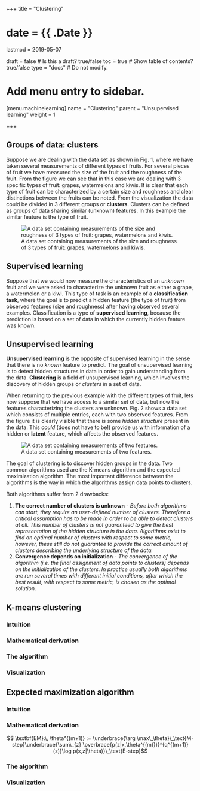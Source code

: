 +++
title = "Clustering"

# date = {{ .Date }}
lastmod = 2019-05-07

draft = false  # Is this a draft? true/false
toc = true  # Show table of contents? true/false
type = "docs"  # Do not modify.

# Add menu entry to sidebar.
[menu.machinelearning]
  name = "Clustering"
  parent = "Unsupervised learning"
  weight = 1

+++

## Groups of data: clusters
Suppose we are dealing with the data set as shown in Fig. 1, where we have taken several measurements of different types of fruits. For several pieces of fruit we have measured the size of the fruit and the roughness of the fruit. From the figure we can see that in this case we are dealing with 3 specific types of fruit: grapes, watermelons and kiwis. It is clear that each type of fruit can be characterized by a certain size and roughness and clear distinctions between the fruits can be noted. From the visualization the data could be divided in 3 different groups or **clusters**. Clusters can be defined as groups of data sharing similar (unknown) features. In this example the similar feature is the type of fruit.

<div style="max-width: 600px; margin: auto">
  <figure>
    <img
      src="/../files/7.Images/clusters_fruit_annotated.svg"
      alt="A data set containing measurements of the size and roughness of 3 types of fruit: grapes, watermelons and kiwis."
    />
    <figcaption class="numbered">
      A data set containing measurements of the size and roughness of 3 types of fruit: grapes, watermelons and kiwis.
    </figcaption>
  </figure>
</div>

## Supervised learning
Suppose that we would now measure the characteristics of an _unknown_ fruit and we were asked to characterize the unknown fruit as either a grape, a watermelon or a kiwi. This type of task is an example of a **classification task**, where the goal is to predict a hidden feature (the type of fruit) from observed features (size and roughness) after having observed several examples. Classification is a type of **supervised learning**, because the prediction is based on a set of data in which the currently hidden feature was known.

## Unsupervised learning
**Unsupervised learning** is the opposite of supervised learning in the sense that there is no _known_ feature to predict. The goal of unsupervised learning is to detect hidden structures in data in order to gain understanding from the data. **Clustering** is a field of unsupervised learning, which involves the discovery of hidden groups or *clusters* in a set of data.

When returning to the previous example with the different types of fruit, lets now suppose that we have access to a similar set of data, but now the features characterizing the clusters are unknown. Fig. 2 shows a data set which consists of multiple entries, each with two observed features. From the figure it is clearly visible that there is some _hidden structure_ present in the data. This _could_ (does not have to be!) provide us with information of a hidden or **latent** feature, which affects the observed features.

<div style="max-width: 600px; margin: auto">
  <figure>
    <img
      src="/../files/7.Images/clusters_general.svg"
      alt="A data set containing measurements of two features."
    />
    <figcaption class="numbered">
      A data set containing measurements of two features.
    </figcaption>
  </figure>
</div>

The goal of clustering is to discover hidden groups in the data. Two common algorithms used are the K-means algorithm and the expected maximization algorithm. The most important difference between the algorithms is the way in which the algorithms assign data points to clusters.

Both algorithms suffer from 2 drawbacks:

1. **The correct number of clusters is unknown** - _Before both algorithms can start, they require an user-defined number of clusters. Therefore a critical assumption has to be made in order to be able to detect clusters at all. This number of clusters is not guaranteed to give the best representation of the hidden structure in the data. Algorithms exist to find an optimal number of clusters with respect to some metric, however, these still do not guarantee to provide the correct amount of clusters describing the underlying structure of the data._
2. **Convergence depends on initialization** - _The convergence of the algorithm (i.e. the final assignment of data points to clusters) depends on the initialization of the clusters. In practice usually both algorithms are run several times with different initial conditions, after which the best result, with respect to some metric, is chosen as the optimal solution._



## K-means clustering

### Intuition


### Mathematical derivation


### The algorithm


### Visualization




## Expected maximization algorithm

### Intuition


### Mathematical derivation
$$ \textbf{EM}:\, \theta^{(m+1)} := \underbrace{\arg \max\_\theta}\_\text{M-step}\underbrace{\sum\_{z} \overbrace{p(z|x,\theta^{(m)})}^{q^{(m+1)}(z)}\log p(x,z|\theta)}\_\text{E-step}$$

### The algorithm


### Visualization
